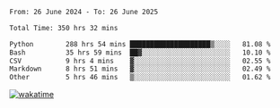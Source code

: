 <!--START_SECTION:waka-->

```txt
From: 26 June 2024 - To: 26 June 2025

Total Time: 350 hrs 32 mins

Python        288 hrs 54 mins ████████████████████▒░░░░   81.08 %
Bash          35 hrs 59 mins  ██▓░░░░░░░░░░░░░░░░░░░░░░   10.10 %
CSV           9 hrs 4 mins    ▓░░░░░░░░░░░░░░░░░░░░░░░░   02.55 %
Markdown      8 hrs 51 mins   ▓░░░░░░░░░░░░░░░░░░░░░░░░   02.49 %
Other         5 hrs 46 mins   ▒░░░░░░░░░░░░░░░░░░░░░░░░   01.62 %
```

<!--END_SECTION:waka-->
[![wakatime](https://wakatime.com/badge/user/5f89a63a-5294-4958-ad30-2b3455e63f2a.svg)](https://wakatime.com/@5f89a63a-5294-4958-ad30-2b3455e63f2a)
